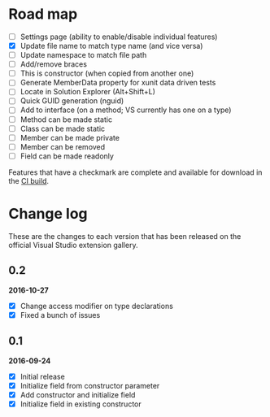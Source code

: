 # Road map

- [ ] Settings page (ability to enable/disable individual features)
- [x] Update file name to match type name (and vice versa)
- [ ] Update namespace to match file path
- [ ] Add/remove braces
- [ ] This is constructor (when copied from another one)
- [ ] Generate MemberData property for xunit data driven tests
- [ ] Locate in Solution Explorer (Alt+Shift+L)
- [ ] Quick GUID generation (nguid)
- [ ] Add to interface (on a method; VS currently has one on a type)
- [ ] Method can be made static
- [ ] Class can be made static
- [ ] Member can be made private
- [ ] Member can be removed
- [ ] Field can be made readonly

Features that have a checkmark are complete and available for
download in the
[CI build](http://vsixgallery.com/extension/f2ba275d-a5ca-4bf9-b8ef-2e580cb13cd3/).

# Change log

These are the changes to each version that has been released
on the official Visual Studio extension gallery.

## 0.2

**2016-10-27**

- [x] Change access modifier on type declarations
- [x] Fixed a bunch of issues

## 0.1

**2016-09-24**

- [x] Initial release
- [x] Initialize field from constructor parameter
- [x] Add constructor and initialize field
- [x] Initialize field in existing constructor